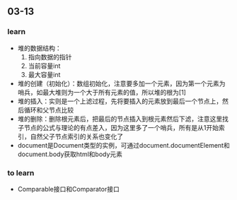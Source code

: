 ## 03-13



### learn

<ul>
    <li>堆的数据结构：
        <ol>
            <li>指向数据的指针</li>
            <li>当前容量int</li>
            <li>最大容量int</li>
        </ol>
    </li>
    <li>堆的创建（初始化）：数组初始化，注意要多加一个元素，因为第一个元素为哨兵，如最大堆则为一个大于所有元素的值，所以堆的根为[1]</li>
    <li>堆的插入：实则是一个上滤过程，先将要插入的元素放到最后一个节点上，然后循环和父节点比较</li>
    <li>堆的删除：删除根元素后，把最后的节点插入到根元素然后下滤，注意这里找子节点的公式与理论的有点差入，因为这里多了一个哨兵，所有是从1开始索引，自然父子节点索引的关系也变化了</li>
    <li>document是Document类型的实例，可通过document.documentElement和document.body获取html和body元素</li>
</ul>





### to learn

<ul>
    <li>Comparable接口和Comparator接口</li>
</ul>

